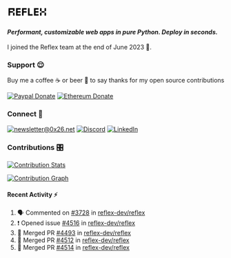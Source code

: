 ### [![Reflex](assets/reflex-white-bg.png)](https://github.com/reflex-dev/reflex)

#### _Performant, customizable web apps in pure Python. Deploy in seconds._

I joined the Reflex team at the end of June 2023 💪.

### Support 😌

Buy me a coffee ☕️ or beer 🍺 to say thanks for my open source contributions

[![Paypal Donate](https://img.shields.io/badge/PayPal-00457C?style=for-the-badge&logo=paypal&logoColor=white)](https://www.paypal.com/donate/?business=K7SKQ67XCPB78&no_recurring=0&item_name=Buy+me+a+coffee+%E2%98%95%EF%B8%8F+or+beer+%F0%9F%8D%BA+to+say+thanks+for+my+open+source+contributions&currency_code=USD)
[![Ethereum Donate](https://img.shields.io/badge/Ethereum-blue?logo=ethereum&labelColor=navy&style=flat-square)](https://etherscan.io/address/0x9c71dd020f575105F49AAF8CA9DC7Fd521C91edd)

### Connect 💬

[![newsletter@0x26.net](https://img.shields.io/badge/newsletter%400x26.net-blue?logo=maildotru&style=flat-square&labelColor=darkblue
)](mailto:newsletter@0x26.net?subject=Connect%20with%20@masenf&body=Hello%20👋,%20I'd%20like%20to%20join%20your%20mailing%20list.)
[![Discord](https://img.shields.io/badge/Discord-5865F2?style=for-the-badge&logo=discord&logoColor=white)](https://discordapp.com/users/1097061352452935730)
[![LinkedIn](https://img.shields.io/badge/LinkedIn-0077B5?style=for-the-badge&logo=linkedin&logoColor=white)](https://www.linkedin.com/in/masen-furer-445b05132)

### Contributions 🎛️

[![Contribution Stats](https://github-contribution-stats.vercel.app/api/?username=masenf)](https://github.com/LordDashMe/github-contribution-stats/)

[![Contribution Graph](https://github-readme-activity-graph.vercel.app/graph?username=masenf&theme=github)](https://github.com/Ashutosh00710/github-readme-activity-graph)

#### Recent Activity :zap:
<!--START_SECTION:activity-->
1. 🗣 Commented on [#3728](https://github.com/reflex-dev/reflex/pull/3728#issuecomment-2533342773) in [reflex-dev/reflex](https://github.com/reflex-dev/reflex)
2. ❗ Opened issue [#4516](https://github.com/reflex-dev/reflex/issues/4516) in [reflex-dev/reflex](https://github.com/reflex-dev/reflex)
3. 🎉 Merged PR [#4493](https://github.com/reflex-dev/reflex/pull/4493) in [reflex-dev/reflex](https://github.com/reflex-dev/reflex)
4. 🎉 Merged PR [#4512](https://github.com/reflex-dev/reflex/pull/4512) in [reflex-dev/reflex](https://github.com/reflex-dev/reflex)
5. 🎉 Merged PR [#4514](https://github.com/reflex-dev/reflex/pull/4514) in [reflex-dev/reflex](https://github.com/reflex-dev/reflex)
<!--END_SECTION:activity-->


<!--
- 🌱 I’m currently learning ...
- 👯 I’m looking to collaborate on ...
- 🤔 I’m looking for help with ...
- 💬 Ask me about ...
- 📫 How to reach me: ...
- 😄 Pronouns: ...
- ⚡ Fun fact: ...
-->
